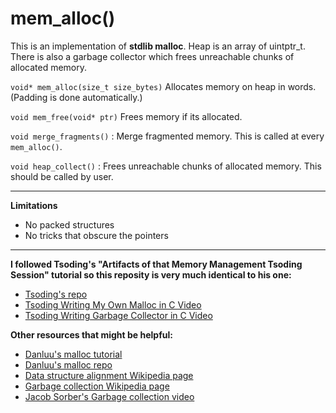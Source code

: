 # mem_alloc()

This is an implementation of __stdlib malloc__. Heap is an array of uintptr_t. There is also a garbage collector which frees unreachable chunks of allocated memory.

`void* mem_alloc(size_t size_bytes)` Allocates memory on heap in words. (Padding is done automatically.)

`void mem_free(void* ptr)` Frees memory if its allocated.

`void merge_fragments()`
: Merge fragmented memory. This is called at every `mem_alloc()`.

`void heap_collect()`
: Frees unreachable chunks of allocated memory. This should be called by user.

---
**Limitations**

- No packed structures 
- No tricks that obscure the pointers

---
**I followed Tsoding's "Artifacts of that Memory Management Tsoding Session" tutorial so this reposity is very much identical to his one:**
- [Tsoding's repo](https://github.com/tsoding/memalloc/)
- [Tsoding Writing My Own Malloc in C Video](https://www.youtube.com/watch?v=sZ8GJ1TiMdk)
- [Tsoding Writing Garbage Collector in C Video](https://www.youtube.com/watch?v=2JgEKEd3tw8 )

**Other resources that might be helpful:**

- [Danluu's malloc tutorial](https://danluu.com/malloc-tutorial/)
- [Danluu's malloc repo](https://github.com/danluu/malloc-tutorial)
- [Data structure alignment Wikipedia page](https://en.wikipedia.org/wiki/Data_structure_alignment)
- [Garbage collection Wikipedia page](https://en.wikipedia.org/wiki/Garbage_collection_(computer_science))
- [Jacob Sorber's Garbage collection video](https://www.youtube.com/watch?v=Htwj4jJQeRc)


